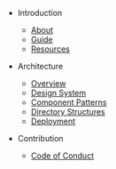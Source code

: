 - Introduction

  - [About](/sections/introduction/about.md)
  - [Guide](/sections/introduction/guide.md)
  - [Resources](/sections/introduction/resources.md)

- Architecture

  - [Overview](/sections/overview.md)
  - [Design System](/sections/architecture/design.md)
  - [Component Patterns](/sections/architecture/components.md)
  - [Directory Structures](/sections/architecture/directories.md)
  - [Deployment](/sections/architecture/deployment.md)

- Contribution

  - [Code of Conduct](/sections/introduction/conduct.md)
